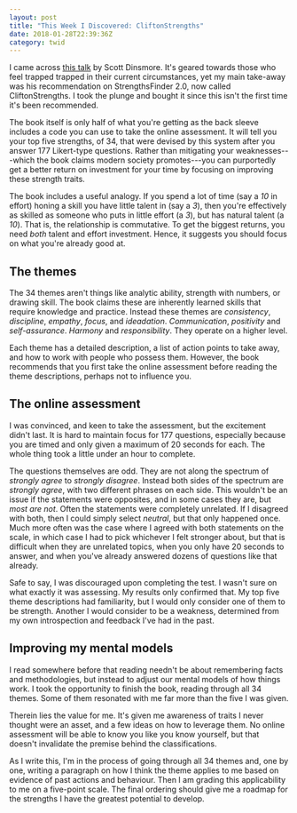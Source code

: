 ```yaml
---
layout: post
title: "This Week I Discovered: CliftonStrengths"
date: 2018-01-28T22:39:36Z
category: twid
---
```


I came across [this
talk](https://www.ted.com/talks/scott_dinsmore_how_to_find_work_you_love) by
Scott Dinsmore. It's geared towards those who feel trapped trapped in their
current circumstances, yet my main take-away was his recommendation on
StrengthsFinder 2.0, now called CliftonStrengths. I took the plunge and bought
it since this isn't the first time it's been recommended.

The book itself is only half of what you're getting as the back sleeve includes
a code you can use to take the online assessment. It will tell you your top five
strengths, of 34, that were devised by this system after you answer 177
Likert-type questions. Rather than mitigating your weaknesses---which the book
claims modern society promotes---you can purportedly get a better return on
investment for your time by focusing on improving these strength traits.

The book includes a useful analogy. If you spend a lot of time (say a *10* in
effort) honing a skill you have little talent in (say a *3*), then you're
effectively as skilled as someone who puts in little effort (a *3*), but has
natural talent (a *10*). That is, the relationship is commutative. To get the
biggest returns, you need *both* talent and effort investment. Hence, it
suggests you should focus on what you're already good at.

## The themes

The 34 themes aren't things like analytic ability, strength with numbers, or
drawing skill. The book claims these are inherently learned skills that require
knowledge and practice. Instead these themes are *consistency*, *discipline*,
*empathy*, *focus*, and *ideadation*. *Communication*, *positivity* and
*self-assurance*. *Harmony* and *responsibility*. They operate on a higher
level.

Each theme has a detailed description, a list of action points to take away, and
how to work with people who possess them. However, the book recommends that you
first take the online assessment before reading the theme descriptions, perhaps
not to influence you.

## The online assessment

I was convinced, and keen to take the assessment, but the excitement didn't
last.  It is hard to maintain focus for 177 questions, especially because you
are timed and only given a maximum of 20 seconds for each. The whole thing took
a little under an hour to complete.

The questions themselves are odd. They are not along the spectrum of *strongly
agree* to *strongly disagree*. Instead both sides of the spectrum are *strongly
agree*, with two different phrases on each side. This wouldn't be an issue if
the statements were opposites, and in some cases they are, but *most are not*.
Often the statements were completely unrelated. If I disagreed with both, then I
could simply select *neutral*, but that only happened once. Much more often was
the case where I agreed with both statements on the scale, in which case I had
to pick whichever I felt stronger about, but that is difficult when they are
unrelated topics, when you only have 20 seconds to answer, and when you've
already answered dozens of questions like that already.

Safe to say, I was discouraged upon completing the test. I wasn't sure on what
exactly it was assessing. My results only confirmed that. My top five theme
descriptions had familiarity, but I would only consider one of them to be
strength. Another I would consider to be a weakness, determined from my own
introspection and feedback I've had in the past.

## Improving my mental models

I read somewhere before that reading needn't be about remembering facts and
methodologies, but instead to adjust our mental models of how things work. I
took the opportunity to finish the book, reading through all 34 themes.  Some of
them resonated with me far more than the five I was given.

Therein lies the value for me. It's given me awareness of traits I never thought
were an asset, and a few ideas on how to leverage them. No online assessment
will be able to know you like you know yourself, but that doesn't invalidate the
premise behind the classifications.

As I write this, I'm in the process of going through all 34 themes and, one by
one, writing a paragraph on how I think the theme applies to me based on
evidence of past actions and behaviour. Then I am grading this applicability to
me on a five-point scale. The final ordering should give me a roadmap for the
strengths I have the greatest potential to develop.
